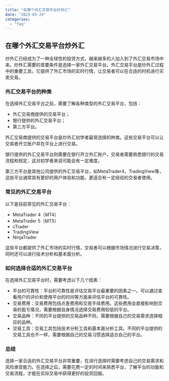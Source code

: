 ```yaml
---
title: "在哪个外汇交易平台炒外汇"
date: "2023-03-29"
categories: 
  - "faq"
---
```


## 在哪个外汇交易平台炒外汇

炒外汇已经成为了一种全球性的投资方式，越来越多的人加入到了外汇交易市场中来。炒外汇需要的首要条件是选择一家外汇交易平台。外汇交易平台是炒外汇过程中的重要工具，它提供了外汇市场的实时行情，让交易者可以在合适的时机进行买卖交易。

### 外汇交易平台的种类

在选择外汇交易平台之前，需要了解各种类型的外汇交易平台，包括：

- 外汇交易商提供的交易平台；
- 银行提供的外汇交易平台；
- 第三方平台。

外汇交易商提供的交易平台是炒外汇初学者最常选择的种类。这些交易平台可以让交易者开立账户并在平台上进行交易。

银行提供的外汇交易平台则需要在银行开立外汇账户，交易者需要熟悉银行的交易流程和规定，这对初学者来说可能会有一定难度。

第三方平台是其他公司提供的外汇交易平台，如MetaTrader4，TradingView等，这些平台通常具有更好的用户体验和功能，更适合有一定经验的交易者使用。

### 常见的外汇交易平台

以下是目前常见的外汇交易平台：

- MetaTrader 4（MT4）
- MetaTrader 5（MT5）
- cTrader
- TradingView
- NinjaTrader

这些平台都提供了外汇市场的实时行情，交易者可以根据市场情况进行交易决策，同时还可以进行技术分析和基本面分析。

### 如何选择合适的外汇交易平台

在选择外汇交易平台时，需要考虑以下几个因素：

- 平台的可靠性：平台的可靠性是评估交易平台最重要的因素之一。可以通过查看用户的评价和使用平台的时间等方面来评估平台的可靠性。
- 交易费用：交易费用包括点差费用和交易手续费用。这些费用会直接影响到交易的盈亏情况，需要根据自身情况选择交易费用较低的平台。
- 交易品种：不同的平台提供的交易品种不同，需要根据自己的交易需求选择相应的品种。
- 交易工具：交易工具包括技术分析工具和基本面分析工具。不同的平台提供的交易工具也不一样，需要根据自己的交易习惯选择适合自己的平台。

### 总结

选择一家合适的外汇交易平台非常重要，在进行选择时需要考虑自己的交易需求和风险承受能力。在选择之后，需要花费一定的时间来熟悉平台，了解平台的功能和交易流程，才能在实际交易中获得更好的投资回报。
